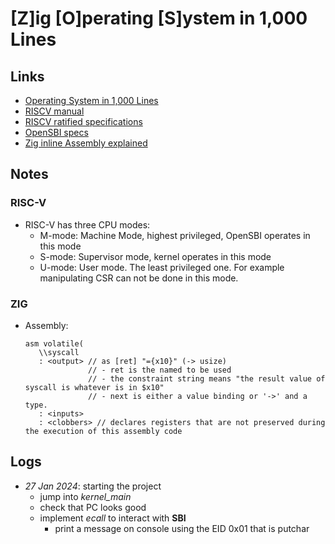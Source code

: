 #  [Z]ig [O]perating [S]ystem in 1,000 Lines 

## Links
- [Operating System in 1,000 Lines](https://operating-system-in-1000-lines.vercel.app/en/)
- [RISCV manual](https://riscv-software-src.github.io/riscv-unified-db/manual/html/isa/20240411/chapters/intro.html)
- [RISCV ratified specifications](https://riscv.org/specifications/ratified/)
- [OpenSBI specs](https://www.scs.stanford.edu/~zyedidia/docs/riscv/riscv-sbi.pdf)
- [Zig inline Assembly explained](https://github.com/ziglang/zig/blob/master/doc/langref/Assembly%20Syntax%20Explained.zig)

## Notes
### RISC-V
- RISC-V has three CPU modes:
  - M-mode: Machine Mode, highest privileged, OpenSBI operates in this mode
  - S-mode: Supervisor mode, kernel operates in this mode
  - U-mode: User mode. The least privileged one. For example manipulating CSR can not be done in this mode.
### ZIG
- Assembly:
   ```zig
   asm volatile(
      \\syscall
      : <output> // as [ret] "={x10}" (-> usize)
                 // - ret is the named to be used
                 // - the constraint string means "the result value of syscall is whatever is in $x10"
                 // - next is either a value binding or '->' and a type.
      : <inputs>
      : <clobbers> // declares registers that are not preserved during the execution of this assembly code
   ```

## Logs
- *27 Jan 2024*: starting the project
  - jump into *kernel_main*
  - check that PC looks good
  - implement *ecall* to interact with **SBI**
    - print a message on console using the EID 0x01 that is putchar 
